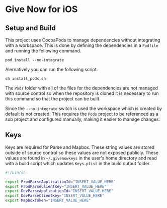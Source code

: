# Give Now for iOS

## Setup and Build

This project uses CocoaPods to manage dependencies without integrating with a workspace.
This is done by defining the dependencies in a `Podfile` and running the following command.

```
pod install --no-integrate
```

Alernatively you can run the following script.

```
sh install_pods.sh
```

The `Pods` folder with all of the files for the dependencies are not managed with source
control so when the repository is cloned it is necessary to run this command so that
the project can be built.

Since the `--no-integrate` switch is used the workspace which is created by default is
not created. This requires the `Pods` project to be referenced as a sub project and
configured manually, making it easier to manage changes.

## Keys

Keys are required for Parse and Mapbox. These string values are stored outside of
source control so these values are not exposed publicly. These values are found in
`~/.givenowkeys` in the user's home directory and read with a build script which
updates `Keys.plist` in the build output folder.

```sh
#!/bin/sh

export ProdParseApplicationId="INSERT_VALUE_HERE"
export ProdParseClientKey="INSERT_VALUE_HERE"
export DevParseApplicationId="INSERT_VALUE_HERE"
export DevParseClientKey="INSERT_VALUE_HERE"
export MapboxToken="INSERT_VALUE_HERE"
```
